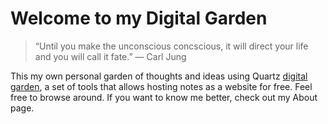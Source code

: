 # Welcome to my Digital Garden

> “Until you make the unconscious concscious, it will direct your life and you will call it fate.” — Carl Jung

This my own personal garden of thoughts and ideas using Quartz [digital garden](https://jzhao.xyz/posts/networked-thought), a set of tools that allows hosting notes as a website for free. Feel free to browse around. If you want to know me better, check out my About page. 

